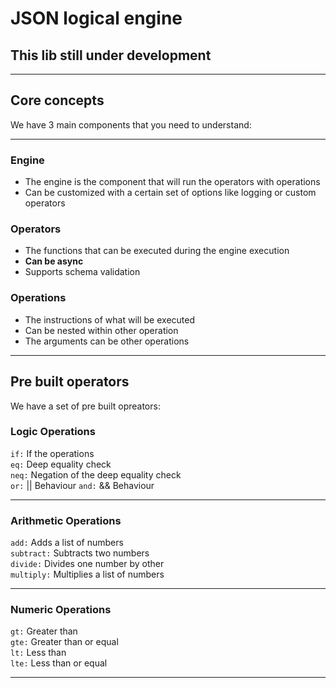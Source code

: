 # JSON logical engine

## **This lib still under development**

---

## Core concepts

We have 3 main components that you need to understand:

---

### Engine

- The engine is the component that will run the operators with operations
- Can be customized with a certain set of options like logging or custom operators

### Operators

- The functions that can be executed during the engine execution
- **Can be async**
- Supports schema validation

### Operations

- The instructions of what will be executed
- Can be nested within other operation
- The arguments can be other operations

---

## Pre built operators

We have a set of pre built opreators:

### Logic Operations

`if:` If the operations  
`eq:` Deep equality check  
`neq:` Negation of the deep equality check  
`or:` || Behaviour
`and:` && Behaviour

---

### Arithmetic Operations

`add:` Adds a list of numbers  
`subtract:` Subtracts two numbers  
`divide:` Divides one number by other  
`multiply:` Multiplies a list of numbers

---

### Numeric Operations

`gt:` Greater than  
`gte:` Greater than or equal  
`lt:` Less than  
`lte:` Less than or equal

---
